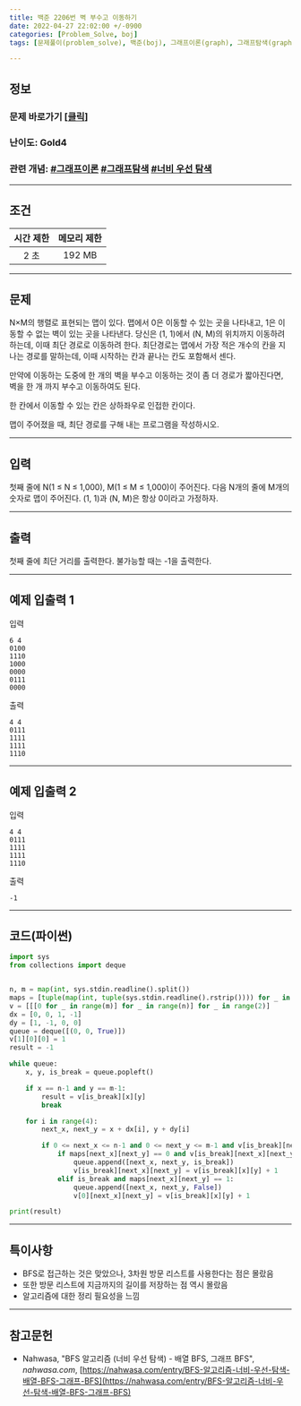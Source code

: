 ```yaml
---
title: 백준 2206번 벽 부수고 이동하기
date: 2022-04-27 22:02:00 +/-0900
categories: [Problem_Solve, boj]
tags: [문제풀이(problem_solve), 백준(boj), 그래프이론(graph), 그래프탐색(graph_search), 너비우선탐색(breadth_first_search)]

---
```

## 정보
### 문제 바로가기 [[클릭](https://www.acmicpc.net/problem/2206)]
### 난이도: Gold4
### 관련 개념: [#그래프이론](https://www.acmicpc.net/problemset?sort=ac_desc&algo=7) [#그래프탐색](https://www.acmicpc.net/problemset?sort=ac_desc&algo=11) [#너비 우선 탐색](https://www.acmicpc.net/problemset?sort=ac_desc&algo=126)

---
## 조건

시간 제한|메모리 제한
:---:|:---:
2 초|192 MB

---
## 문제
N×M의 행렬로 표현되는 맵이 있다. 맵에서 0은 이동할 수 있는 곳을 나타내고, 1은 이동할 수 없는 벽이 있는 곳을 나타낸다. 당신은 (1, 1)에서 (N, M)의 위치까지 이동하려 하는데, 이때 최단 경로로 이동하려 한다. 최단경로는 맵에서 가장 적은 개수의 칸을 지나는 경로를 말하는데, 이때 시작하는 칸과 끝나는 칸도 포함해서 센다.

만약에 이동하는 도중에 한 개의 벽을 부수고 이동하는 것이 좀 더 경로가 짧아진다면, 벽을 한 개 까지 부수고 이동하여도 된다.

한 칸에서 이동할 수 있는 칸은 상하좌우로 인접한 칸이다.

맵이 주어졌을 때, 최단 경로를 구해 내는 프로그램을 작성하시오.

---
## 입력
첫째 줄에 N(1 ≤ N ≤ 1,000), M(1 ≤ M ≤ 1,000)이 주어진다. 다음 N개의 줄에 M개의 숫자로 맵이 주어진다. (1, 1)과 (N, M)은 항상 0이라고 가정하자.

---
## 출력
첫째 줄에 최단 거리를 출력한다. 불가능할 때는 -1을 출력한다.

---
## 예제 입출력 1
입력
```
6 4
0100
1110
1000
0000
0111
0000
```

출력
```
4 4
0111
1111
1111
1110
```

---
## 예제 입출력 2
입력
```
4 4
0111
1111
1111
1110
```

출력
```
-1
```

---
## 코드(파이썬)
```python
import sys
from collections import deque


n, m = map(int, sys.stdin.readline().split())
maps = [tuple(map(int, tuple(sys.stdin.readline().rstrip()))) for _ in range(n)]
v = [[[0 for _ in range(m)] for _ in range(n)] for _ in range(2)]
dx = [0, 0, 1, -1]
dy = [1, -1, 0, 0]
queue = deque([(0, 0, True)])
v[1][0][0] = 1
result = -1

while queue:
    x, y, is_break = queue.popleft()

    if x == n-1 and y == m-1:
        result = v[is_break][x][y]
        break

    for i in range(4):
        next_x, next_y = x + dx[i], y + dy[i]

        if 0 <= next_x <= n-1 and 0 <= next_y <= m-1 and v[is_break][next_x][next_y] == 0:
            if maps[next_x][next_y] == 0 and v[is_break][next_x][next_y] == 0:
                queue.append([next_x, next_y, is_break])
                v[is_break][next_x][next_y] = v[is_break][x][y] + 1
            elif is_break and maps[next_x][next_y] == 1:
                queue.append([next_x, next_y, False])
                v[0][next_x][next_y] = v[is_break][x][y] + 1

print(result)

```

---
## 특이사항
- BFS로 접근하는 것은 맞았으나, 3차원 방문 리스트를 사용한다는 점은 몰랐음
- 또한 방문 리스트에 지금까지의 길이를 저장하는 점 역시 몰랐음
- 알고리즘에 대한 정리 필요성을 느낌

---
## 참고문헌
- Nahwasa, "BFS 알고리즘 (너비 우선 탐색) - 배열 BFS, 그래프 BFS", *nahwasa.com*, [https://nahwasa.com/entry/BFS-알고리즘-너비-우선-탐색-배열-BFS-그래프-BFS](https://nahwasa.com/entry/BFS-알고리즘-너비-우선-탐색-배열-BFS-그래프-BFS)
 
